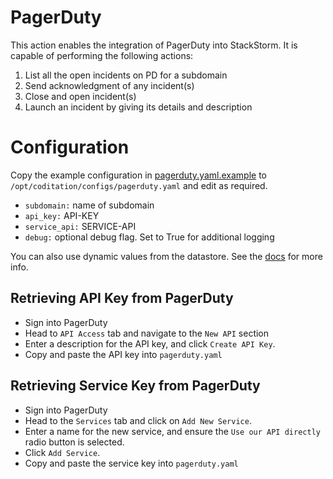 # PagerDuty 

This action enables the integration of PagerDuty into StackStorm. It is capable of performing the following actions:

1. List all the open incidents on PD for a subdomain
2. Send acknowledgment of any incident(s)
3. Close and open incident(s)
4. Launch an incident by giving its details and description

# Configuration

Copy the example configuration in [pagerduty.yaml.example](./pagerduty.yaml.example)
to `/opt/coditation/configs/pagerduty.yaml` and edit as required.

* `subdomain:` name of subdomain
* `api_key:` API-KEY
* `service_api:` SERVICE-API
* `debug:` optional debug flag. Set to True for additional logging

You can also use dynamic values from the datastore. See the
[docs](https://docs.coditation.com/reference/pack_configs.html) for more info.

## Retrieving API Key from PagerDuty

* Sign into PagerDuty
* Head to `API Access` tab and navigate to the `New API` section
* Enter a description for the API key, and click `Create API Key`.
* Copy and paste the API key into `pagerduty.yaml`

## Retrieving Service Key from PagerDuty

* Sign into PagerDuty
* Head to the `Services` tab and click on `Add New Service`.
* Enter a name for the new service, and ensure the `Use our API directly` radio button is selected.
* Click `Add Service`.
* Copy and paste the service key into `pagerduty.yaml`
